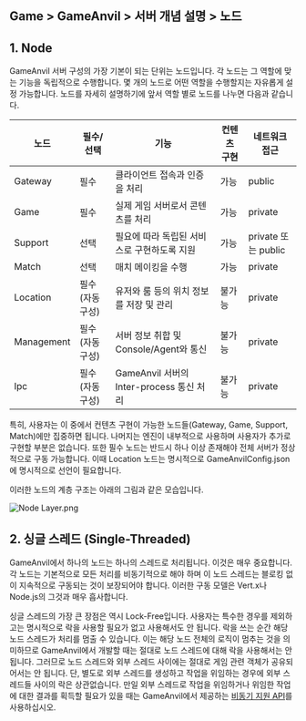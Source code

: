 ## Game > GameAnvil > 서버 개념 설명 > 노드



## 1. Node

GameAnvil 서버 구성의 가장 기본이 되는 단위는 노드입니다. 각 노드는 그 역할에 맞는 기능을 독립적으로 수행합니다.  몇 개의 노드로 어떤 역할을 수행할지는 자유롭게 설정 가능합니다. 노드를 자세히 설명하기에 앞서 역할 별로 노드를 나누면 다음과 같습니다. 

| 노드       | 필수/선택      | 기능                                        | 컨텐츠 구현 | 네트워크 접근       |
| ---------- |------------| ------------------------------------------- | ----------- | ------------------- |
| Gateway    | 필수         | 클라이언트 접속과 인증을 처리               | 가능        | public              |
| Game       | 필수         | 실제 게임 서버로서 콘텐츠를 처리            | 가능        | private             |
| Support    | 선택         | 필요에 따라 독립된 서비스로 구현하도록 지원 | 가능        | private 또는 public |
| Match      | 선택         | 매치 메이킹을 수행                          | 가능        | private             |
| Location   | 필수 (자동 구성) | 유저와 룸 등의 위치 정보를 저장 및 관리     | 불가능      | private             |
| Management | 필수 (자동 구성) | 서버 정보 취합 및 Console/Agent와 통신      | 불가능      | private             |
| Ipc        | 필수 (자동 구성) | GameAnvil 서버의 Inter-process 통신 처리    | 불가능      | private             |

특히, 사용자는 이 중에서 컨텐츠 구현이 가능한 노드들(Gateway, Game, Support, Match)에만 집중하면 됩니다. 나머지는 엔진이 내부적으로 사용하며 사용자가 추가로 구현할 부분은 없습니다. 또한 필수 노드는 반드시 하나 이상 존재해야 전체 서버가 정상적으로 구동 가능합니다. 이때 Location 노드는 명시적으로 GameAnvilConfig.json 에 명시적으로 선언이 필요합니다.

이러한 노드의 계층 구조는 아래의 그림과 같은 모습입니다.

![Node Layer.png](https://static.toastoven.net/prod_gameanvil/images/NodeLayer.png)



## 2. 싱글 스레드 (Single-Threaded)

GameAnvil에서 하나의 노드는 하나의 스레드로 처리됩니다. 이것은 매우 중요합니다. 각 노드는 기본적으로 모든 처리를 비동기적으로 해야 하며 이 노드 스레드는 블로킹 없이 지속적으로 구동되는 것이 보장되어야 합니다. 이러한 구동 모델은 Vert.x나 Node.js의 그것과 매우 흡사합니다.

싱글 스레드의 가장 큰 장점은 역시 Lock-Free입니다. 사용자는 특수한 경우를 제외하고는 명시적으로 락을 사용할 필요가 없고 사용해서도 안 됩니다. 락을 쓰는 순간 해당 노드 스레드가 처리를 멈출 수 있습니다. 이는 해당 노드 전체의 로직이 멈추는 것을 의미하므로 GameAnvil에서 개발할 때는 절대로 노드 스레드에 대해 락을 사용해서는 안됩니다. 그러므로 노드 스레드와 외부 스레드 사이에는 절대로 게임 관련 객체가 공유되어서는 안 됩니다. 단, 별도로 외부 스레드를 생성하고 작업을 위임하는 경우에 외부 스레드들 사이의 락은 상관없습니다. 만일 외부 스레드로 작업을 위임하거나 위임한 작업에 대한 결과를 획득할 필요가 있을 때는 GameAnvil에서 제공하는 [비동기 지원 API](../server-impl/server-impl-10-async.md)를 사용하십시오.

